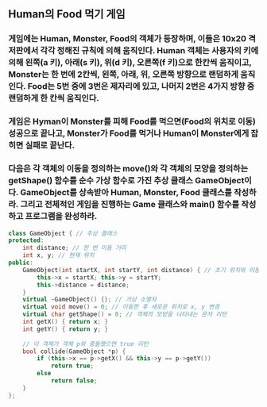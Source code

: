 ## __Human의 Food 먹기 게임__
### 게임에는 Human, Monster, Food의 객체가 등장하며, 이들은 10x20 격저판에서 각각 정해진 규칙에 의해 움직인다. Human 객체는 사용자의 키에 의해 왼쪽(a 키), 아래(s 키), 위(d 키), 오른쪽(f 키)으로 한칸씩 움직이고, Monster는 한 번에 2칸씩, 왼쪽, 아래, 위, 오른쪽 방향으로 랜덤하게 움직인다. Food는 5번 중에 3번은 제자리에 있고, 나머지 2번은 4가지 방향 중 랜덤하게 한 칸씩 움직인다.

 
### 게임은 Hyman이 Monster를 피해 Food를 먹으면(Food의 위치로 이동) 성공으로 끝나고, Monster가 Food를 먹거나 Human이 Monster에게 잡히면 실패로 끝난다.

 
### 다음은 각 객체의 이동을 정의하는 move()와 각 객체의 모양을 정의하는 getShape() 함수를 순수 가상 함수로 가진 추상 클래스 GameObject이다. GameObject를 상속받아 Human, Monster, Food 클래스를 작성하라. 그리고 전체적인 게임을 진행하는 Game 클래스와 main() 함수를 작성하고 프로그램을 완성하라.

```C++
class GameObject { // 추상 클래스
protected:
    int distance; // 한 번 이동 거리
    int x, y; // 현재 위치
public:
    GameObject(int startX, int startY, int distance) { // 초기 위치와 이동거리 설정
        this->x = startX; this->y = startY;
        this->distance = distance;
    }
    virtual ~GameObject() {}; // 가상 소멸자
    virtual void move() = 0; // 이동한 후 새로운 위치로 x, y 변경
    virtual char getShape() = 0; // 객체의 모양을 나타내는 문자 리턴
    int getX() { return x; }
    int getY() { return y; }
    
    // 이 객체가 객체 p와 충돌했으면 true 리턴
    bool collide(GameObject *p) { 
        if (this->x == p->getX() && this->y == p->getY())
            return true;
        else
            return false;
    }
};
```